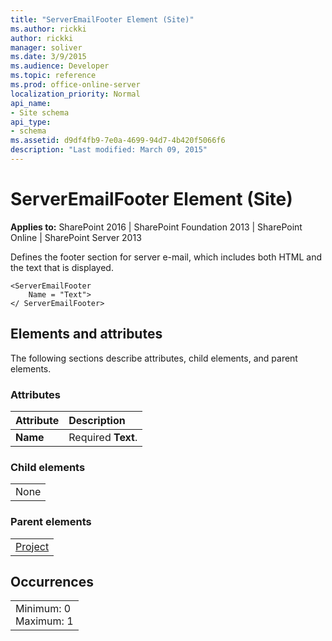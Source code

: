 ```yaml
---
title: "ServerEmailFooter Element (Site)"
ms.author: rickki
author: rickki
manager: soliver
ms.date: 3/9/2015
ms.audience: Developer
ms.topic: reference
ms.prod: office-online-server
localization_priority: Normal
api_name:
- Site schema
api_type:
- schema
ms.assetid: d9df4fb9-7e0a-4699-94d7-4b420f5066f6
description: "Last modified: March 09, 2015"
---
```


# ServerEmailFooter Element (Site)

 
  
 **Applies to:** SharePoint 2016 | SharePoint Foundation 2013 | SharePoint Online | SharePoint Server 2013
  
Defines the footer section for server e-mail, which includes both HTML and the text that is displayed. 
  
```
<ServerEmailFooter
    Name = "Text">
</ ServerEmailFooter>
```

## Elements and attributes

The following sections describe attributes, child elements, and parent elements.

### Attributes

|**Attribute**|**Description**|
|:-----|:-----|
|**Name** <br/> |Required **Text**.  <br/> |
   
### Child elements

||
|:-----|
|None |
   
### Parent elements

||
|:-----|
|[Project](project-element-site.md)|
   
## Occurrences

||
|:-----|
|Minimum: 0  <br/> Maximum: 1  <br/> |
   

